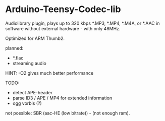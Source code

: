 Arduino-Teensy-Codec-lib
======================

Audiolibrary plugin, plays up to 320 kbps *.MP3, *.MP4, *.M4A, or *.AAC in software without external hardware - 
with only 48MHz.

Optimized for ARM Thumb2.

planned:
 - *.flac
 - streaming audio

 HINT: -O2 gives much better performance
 
 TODO:
 - detect APE-header
 - parse ID3 / APE / MP4 for extended information
 - ogg vorbis (?)
 
 not possible: SBR (aac-HE (low bitrate)) - (not enough ram).
